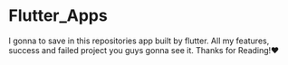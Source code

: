 # Flutter_Apps
I gonna to save in this repositories app built by flutter. All my features, success and failed project you guys gonna see it. Thanks for Reading!❤️
